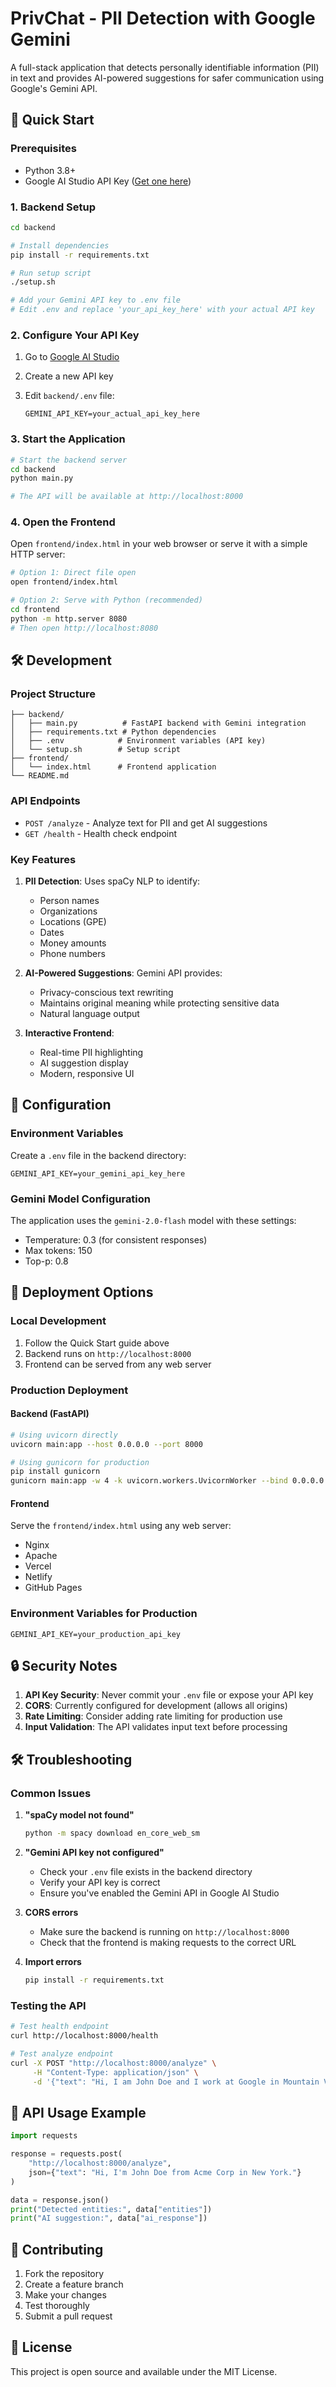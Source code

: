 # PrivChat - PII Detection with Google Gemini

A full-stack application that detects personally identifiable information (PII) in text and provides AI-powered suggestions for safer communication using Google's Gemini API.

## 🚀 Quick Start

### Prerequisites

- Python 3.8+
- Google AI Studio API Key ([Get one here](https://aistudio.google.com/apikey))

### 1. Backend Setup

```bash
cd backend

# Install dependencies
pip install -r requirements.txt

# Run setup script
./setup.sh

# Add your Gemini API key to .env file
# Edit .env and replace 'your_api_key_here' with your actual API key
```

### 2. Configure Your API Key

1. Go to [Google AI Studio](https://aistudio.google.com/apikey)
2. Create a new API key
3. Edit `backend/.env` file:

   ```
   GEMINI_API_KEY=your_actual_api_key_here
   ```

### 3. Start the Application

```bash
# Start the backend server
cd backend
python main.py

# The API will be available at http://localhost:8000
```

### 4. Open the Frontend

Open `frontend/index.html` in your web browser or serve it with a simple HTTP server:

```bash
# Option 1: Direct file open
open frontend/index.html

# Option 2: Serve with Python (recommended)
cd frontend
python -m http.server 8080
# Then open http://localhost:8080
```

## 🛠️ Development

### Project Structure

```
├── backend/
│   ├── main.py          # FastAPI backend with Gemini integration
│   ├── requirements.txt # Python dependencies
│   ├── .env            # Environment variables (API key)
│   └── setup.sh        # Setup script
├── frontend/
│   └── index.html      # Frontend application
└── README.md
```

### API Endpoints

- `POST /analyze` - Analyze text for PII and get AI suggestions
- `GET /health` - Health check endpoint

### Key Features

1. **PII Detection**: Uses spaCy NLP to identify:
   - Person names
   - Organizations
   - Locations (GPE)
   - Dates
   - Money amounts
   - Phone numbers

2. **AI-Powered Suggestions**: Gemini API provides:
   - Privacy-conscious text rewriting
   - Maintains original meaning while protecting sensitive data
   - Natural language output

3. **Interactive Frontend**:
   - Real-time PII highlighting
   - AI suggestion display
   - Modern, responsive UI

## 🔧 Configuration

### Environment Variables

Create a `.env` file in the backend directory:

```env
GEMINI_API_KEY=your_gemini_api_key_here
```

### Gemini Model Configuration

The application uses the `gemini-2.0-flash` model with these settings:

- Temperature: 0.3 (for consistent responses)
- Max tokens: 150
- Top-p: 0.8

## 🚀 Deployment Options

### Local Development

1. Follow the Quick Start guide above
2. Backend runs on `http://localhost:8000`
3. Frontend can be served from any web server

### Production Deployment

#### Backend (FastAPI)

```bash
# Using uvicorn directly
uvicorn main:app --host 0.0.0.0 --port 8000

# Using gunicorn for production
pip install gunicorn
gunicorn main:app -w 4 -k uvicorn.workers.UvicornWorker --bind 0.0.0.0:8000
```

#### Frontend

Serve the `frontend/index.html` using any web server:

- Nginx
- Apache
- Vercel
- Netlify
- GitHub Pages

### Environment Variables for Production

```env
GEMINI_API_KEY=your_production_api_key
```

## 🔒 Security Notes

1. **API Key Security**: Never commit your `.env` file or expose your API key
2. **CORS**: Currently configured for development (allows all origins)
3. **Rate Limiting**: Consider adding rate limiting for production use
4. **Input Validation**: The API validates input text before processing

## 🛠️ Troubleshooting

### Common Issues

1. **"spaCy model not found"**

   ```bash
   python -m spacy download en_core_web_sm
   ```

2. **"Gemini API key not configured"**
   - Check your `.env` file exists in the backend directory
   - Verify your API key is correct
   - Ensure you've enabled the Gemini API in Google AI Studio

3. **CORS errors**
   - Make sure the backend is running on `http://localhost:8000`
   - Check that the frontend is making requests to the correct URL

4. **Import errors**

   ```bash
   pip install -r requirements.txt
   ```

### Testing the API

```bash
# Test health endpoint
curl http://localhost:8000/health

# Test analyze endpoint
curl -X POST "http://localhost:8000/analyze" \
     -H "Content-Type: application/json" \
     -d '{"text": "Hi, I am John Doe and I work at Google in Mountain View."}'
```

## 📝 API Usage Example

```python
import requests

response = requests.post(
    "http://localhost:8000/analyze",
    json={"text": "Hi, I'm John Doe from Acme Corp in New York."}
)

data = response.json()
print("Detected entities:", data["entities"])
print("AI suggestion:", data["ai_response"])
```

## 🤝 Contributing

1. Fork the repository
2. Create a feature branch
3. Make your changes
4. Test thoroughly
5. Submit a pull request

## 📄 License

This project is open source and available under the MIT License.

